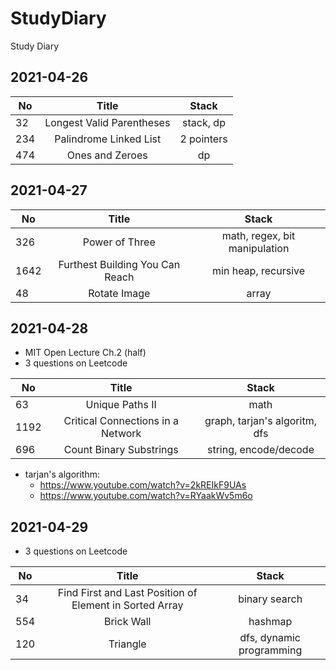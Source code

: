 # StudyDiary
Study Diary

## 2021-04-26

| No  | Title                     | Stack      |
| --- |:-------------------------:| :--------: |
| 32  | Longest Valid Parentheses | stack, dp  |
| 234 | Palindrome Linked List    | 2 pointers |
| 474 | Ones and Zeroes           | dp         |

## 2021-04-27

| No   | Title                           | Stack                         |
| ---- |:-------------------------------:| :---------------------------: |
| 326  | Power of Three                  | math, regex, bit manipulation |
| 1642 | Furthest Building You Can Reach | min heap, recursive           |
| 48   | Rotate Image                    | array                         |


## 2021-04-28

* MIT Open Lecture Ch.2 (half)
* 3 questions on Leetcode

| No   | Title                             | Stack                         |
| ---- |:---------------------------------:| :---------------------------: |
| 63   | Unique Paths II                   | math                          |
| 1192 | Critical Connections in a Network | graph, tarjan's algoritm, dfs |
| 696  | Count Binary Substrings           | string, encode/decode         |

* tarjan's algorithm:
  * https://www.youtube.com/watch?v=2kREIkF9UAs
  * https://www.youtube.com/watch?v=RYaakWv5m6o

## 2021-04-29

* 3 questions on Leetcode

| No   | Title                                                   | Stack                         |
| ---- |:-------------------------------------------------------:| :---------------------------: |
| 34   | Find First and Last Position of Element in Sorted Array | binary search                 |
| 554  | Brick Wall                                              | hashmap                       |
| 120  | Triangle                                                | dfs, dynamic programming      |
